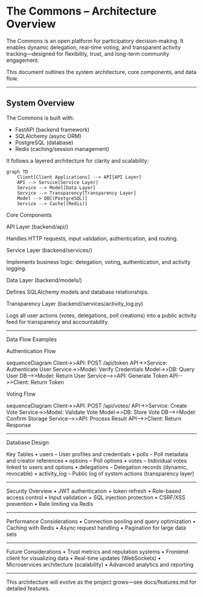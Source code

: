 # The Commons – Architecture Overview

The Commons is an open platform for participatory decision-making. It enables dynamic delegation, real-time voting, and transparent activity tracking—designed for flexibility, trust, and long-term community engagement.

This document outlines the system architecture, core components, and data flow.

---

## System Overview

The Commons is built with:
- FastAPI (backend framework)
- SQLAlchemy (async ORM)
- PostgreSQL (database)
- Redis (caching/session management)

It follows a layered architecture for clarity and scalability:

```mermaid
graph TD
    Client[Client Applications] --> API[API Layer]
    API --> Service[Service Layer]
    Service --> Model[Data Layer]
    Service --> Transparency[Transparency Layer]
    Model --> DB[(PostgreSQL)]
    Service --> Cache[(Redis)]
```

Core Components

API Layer (backend/api/)

Handles HTTP requests, input validation, authentication, and routing.

Service Layer (backend/services/)

Implements business logic: delegation, voting, authentication, and activity logging.

Data Layer (backend/models/)

Defines SQLAlchemy models and database relationships.

Transparency Layer (backend/services/activity_log.py)

Logs all user actions (votes, delegations, poll creations) into a public activity feed for transparency and accountability.

---

Data Flow Examples

Authentication Flow

sequenceDiagram
    Client->>API: POST /api/token
    API->>Service: Authenticate User
    Service->>Model: Verify Credentials
    Model->>DB: Query User
    DB-->>Model: Return User
    Service-->>API: Generate Token
    API-->>Client: Return Token

Voting Flow

sequenceDiagram
    Client->>API: POST /api/votes/
    API->>Service: Create Vote
    Service->>Model: Validate Vote
    Model->>DB: Store Vote
    DB-->>Model: Confirm Storage
    Service-->>API: Process Result
    API-->>Client: Return Response


---

Database Design

Key Tables
	•	users – User profiles and credentials
	•	polls – Poll metadata and creator references
	•	options – Poll options
	•	votes – Individual votes linked to users and options
	•	delegations – Delegation records (dynamic, revocable)
	•	activity_log – Public log of system actions (transparency layer)

---

Security Overview
	•	JWT authentication + token refresh
	•	Role-based access control
	•	Input validation + SQL injection protection
	•	CSRF/XSS prevention
	•	Rate limiting via Redis

---

Performance Considerations
	•	Connection pooling and query optimization
	•	Caching with Redis
	•	Async request handling
	•	Pagination for large data sets

---

Future Considerations
	•	Trust metrics and reputation systems
	•	Frontend client for visualizing data
	•	Real-time updates (WebSockets)
	•	Microservices architecture (scalability)
	•	Advanced analytics and reporting

---

This architecture will evolve as the project grows—see docs/features.md for detailed features.